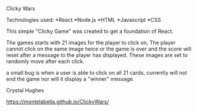 Clicky Wars

Technologies used:
*React
*Node.js
*HTML
*Javascript
*CSS

This simple "Clicky Game" was created to get a foundation of React.

The games starts with 21 images for the player to click on, The player cannot click on the same image twice or the game is over and the score will reset after a message to the player has displayed.  These images are set to randomly move after each click.

a small bug is when a user is able to click on all 21 cards, currently will not end the game nor will it display a "winner" message.  

Crystal Hughes

https://montelabella.github.io/ClickyWars/

